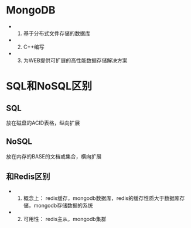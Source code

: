 # MongoDB
 - 1. 基于分布式文件存储的数据库
 - 2. C++编写
 - 3. 为WEB提供可扩展的高性能数据存储解决方案

# SQL和NoSQL区别
## SQL
放在磁盘的ACID表格，纵向扩展

## NoSQL
放在内存的BASE的文档或集合，横向扩展

## 和Redis区别
 - 1. 概念上： redis缓存，mongodb数据库，redis的缓存性质大于数据库存储，mongodb存储数据的系统
 - 2. 可用性： redis主从，mongodb集群
